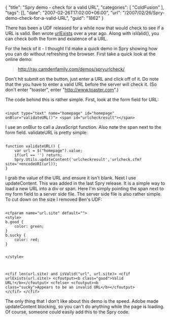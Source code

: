 {
	"title": "Spry demo - check for a valid URL",
	"categories": [
		"ColdFusion"
	],
	"tags": [],
	"date": "2007-02-26T17:02:00+06:00",
	"url": "/2007/02/26/Spry-demo-check-for-a-valid-URL",
	"guid": "1862"
}

There has been a UDF released for a while now that would check to see if a URL is valid. Ben wrote <a href="http://www.cflib.org/udf.cfm?ID=1385">urlExists</a> over a year ago. Along with isValid(), you can check both the form and existence of a URL.
<!--more-->
For the heck of it - I thought I'd make a quick demo in Spry showing how you can do without refreshing the browser. First take a quick look at the online demo:

<blockquote>
<a href="http://ray.camdenfamily.com/demos/spryurlcheck/">http://ray.camdenfamily.com/demos/spryurlcheck/</a>
</blockquote>

Don't hit submit on the button, just enter a URL and click off of it. Do note that the you have to enter a valid URL before the server will check it. (So don't enter "toaster", enter "http://www.toaster.com".) 

The code behind this is rather simple. First, look at the form field for URL:

<code>
&lt;input type="text" name="homepage" id="homepage" onBlur="validateURL()"&gt; &lt;span id="urlcheckresult"&gt;&lt;/span&gt;
</code>

I use an onBlur to call a JavaScript function. Also note the span next to the form field. validateURL is pretty simple:

<code>
function validateURL() {
	var url = $("homepage").value;
	if(url == '') return;
	Spry.Utils.updateContent('urlcheckresult','urlcheck.cfm?site='+encodeURI(url));	
}
</code>

I grab the value of the URL and ensure it isn't blank. Next I use updateContent. This was added in the last Spry release. It is a simple way to load a new URL into a div or span. Here I'm simply pointing the span next to my form field to a server side file. The server side file is also rather simple. To cut down on the size I removed Ben's UDF:

<code>
&lt;cfparam name="url.site" default=""&gt;
&lt;style&gt;
b.good {
	color: green;
}
b.sucky {
	color: red;
}

&lt;/style&gt;

&lt;cfif len(url.site) and isValid("url", url.site)&gt;
	&lt;cfif urlExists(url.site)&gt;
		&lt;cfoutput&gt;&lt;b class="good"&gt;Valid URL!&lt;/b&gt;&lt;/cfoutput&gt;
	&lt;cfelse&gt;
		&lt;cfoutput&gt;&lt;b class="sucky"&gt;Appears to be an invalid URL&lt;/b&gt;&lt;/cfoutput&gt;
	&lt;/cfif&gt;
&lt;/cfif&gt;
</code>

The only thing that I don't like about this demo is the speed. Adobe made updateContent blocking, so you can't do anything while the page is loading. Of course, someone could easily add this to the Spry code.